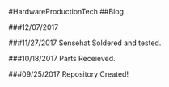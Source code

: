 #HardwareProductionTech</title>
##Blog

###12/07/2017
    
###11/27/2017
Sensehat Soldered and tested.
    
###10/18/2017
Parts Receieved.
   
###09/25/2017
Repository Created!
